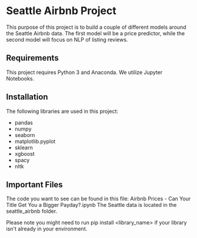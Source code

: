 # Seattle Airbnb Project

This purpose of this project is to build a couple of different models around the Seattle Airbnb data. The first model will be a price predictor, while the second model will focus on NLP of listing reviews.

## Requirements 

This project requires Python 3 and Anaconda. We utilize Jupyter Notebooks.

## Installation

The following libraries are used in this project: 
 - pandas
 - numpy
 - seaborn
 - matplotlib.pyplot
 - sklearn
 - xgboost
 - spacy
 - nltk
 
 ## Important Files
 
 The code you want to see can be found in this file: Airbnb Prices - Can Your Title Get You a Bigger Payday?.ipynb
 The Seattle data is located in the seattle_airbnb folder.
 
 Please note you might need to run pip install <library_name> if your library isn't already in your environment.
 
